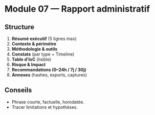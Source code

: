 # Module 07 — Rapport administratif

## Structure
1. **Résumé exécutif** (5 lignes max)
2. **Contexte & périmètre**
3. **Méthodologie & outils**
4. **Constats** (par type + Timeline)
5. **Table d’IoC** (lisible)
6. **Risque & Impact**
7. **Recommandations (0–24h / 7j / 30j)**
8. **Annexes** (hashes, exports, captures)

## Conseils
- Phrase courte, factuelle, horodatée.
- Tracer limitations et hypothèses.
